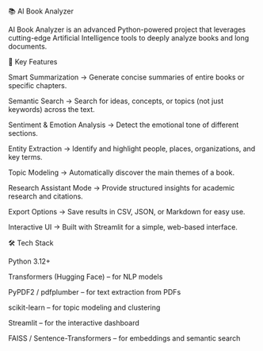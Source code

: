📚 AI Book Analyzer

AI Book Analyzer is an advanced Python-powered project that leverages cutting-edge Artificial Intelligence tools to deeply analyze books and long documents.

🚀 Key Features

Smart Summarization → Generate concise summaries of entire books or specific chapters.

Semantic Search → Search for ideas, concepts, or topics (not just keywords) across the text.

Sentiment & Emotion Analysis → Detect the emotional tone of different sections.

Entity Extraction → Identify and highlight people, places, organizations, and key terms.

Topic Modeling → Automatically discover the main themes of a book.

Research Assistant Mode → Provide structured insights for academic research and citations.

Export Options → Save results in CSV, JSON, or Markdown for easy use.

Interactive UI → Built with Streamlit for a simple, web-based interface.

🛠 Tech Stack

Python 3.12+

Transformers (Hugging Face) – for NLP models

PyPDF2 / pdfplumber – for text extraction from PDFs

scikit-learn – for topic modeling and clustering

Streamlit – for the interactive dashboard

FAISS / Sentence-Transformers – for embeddings and semantic search
